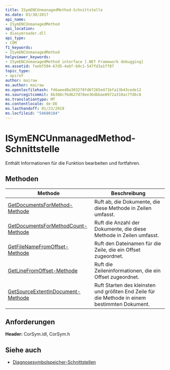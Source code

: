 ```yaml
---
title: ISymENCUnmanagedMethod-Schnittstelle
ms.date: 03/30/2017
api_name:
- ISymENCUnmanagedMethod
api_location:
- diasymreader.dll
api_type:
- COM
f1_keywords:
- ISymENCUnmanagedMethod
helpviewer_keywords:
- ISymENCUnmanagedMethod interface [.NET Framework debugging]
ms.assetid: faebf594-67d5-4abf-b9c1-547fd3a1ff87
topic_type:
- apiref
author: mairaw
ms.author: mairaw
ms.openlocfilehash: f46aeed0a303278fd67265e471bfa13b43cede12
ms.sourcegitcommit: 6b308cf6d627d78ee36dbbae8972a310ac7fd6c8
ms.translationtype: MT
ms.contentlocale: de-DE
ms.lasthandoff: 01/23/2019
ms.locfileid: "54680184"
---
```

# <a name="isymencunmanagedmethod-interface"></a>ISymENCUnmanagedMethod-Schnittstelle
Enthält Informationen für die Funktion bearbeiten und fortfahren.  
  
## <a name="methods"></a>Methoden  
  
|Methode|Beschreibung|  
|------------|-----------------|  
|[GetDocumentsForMethod-Methode](../../../../docs/framework/unmanaged-api/diagnostics/isymencunmanagedmethod-getdocumentsformethod-method.md)|Ruft ab, die Dokumente, die diese Methode in Zeilen umfasst.|  
|[GetDocumentsForMethodCount-Methode](../../../../docs/framework/unmanaged-api/diagnostics/isymencunmanagedmethod-getdocumentsformethodcount-method.md)|Ruft die Anzahl der Dokumente, die diese Methode in Zeilen umfasst.|  
|[GetFileNameFromOffset-Methode](../../../../docs/framework/unmanaged-api/diagnostics/isymencunmanagedmethod-getfilenamefromoffset-method.md)|Ruft den Dateinamen für die Zeile, die ein Offset zugeordnet.|  
|[GetLineFromOffset-Methode](../../../../docs/framework/unmanaged-api/diagnostics/isymencunmanagedmethod-getlinefromoffset-method.md)|Ruft die Zeileninformationen, die ein Offset zugeordnet.|  
|[GetSourceExtentInDocument-Methode](../../../../docs/framework/unmanaged-api/diagnostics/isymencunmanagedmethod-getsourceextentindocument-method.md)|Ruft Starten des kleinsten und größten End Zeile für die Methode in einem bestimmten Dokument.|  
  
## <a name="requirements"></a>Anforderungen  
 **Header:** CorSym.idl, CorSym.h  
  
## <a name="see-also"></a>Siehe auch
- [Diagnosesymbolspeicher-Schnittstellen](../../../../docs/framework/unmanaged-api/diagnostics/diagnostics-symbol-store-interfaces.md)
